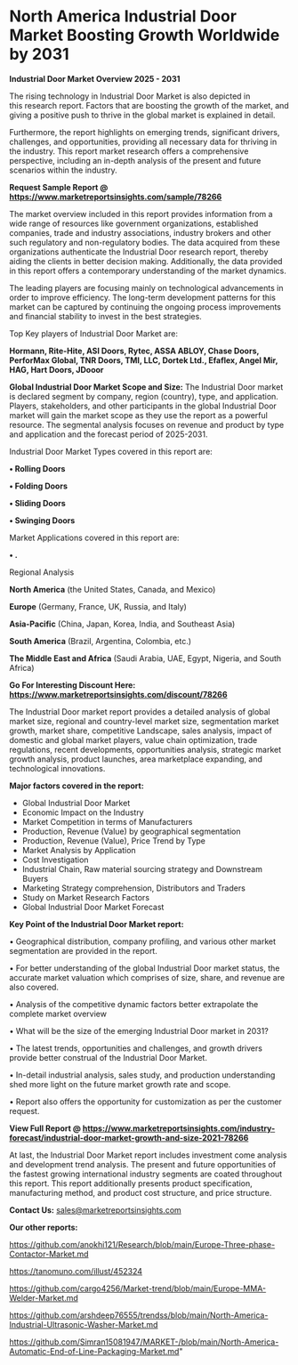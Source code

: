 # North America Industrial Door Market Boosting Growth Worldwide by 2031

<Strong> Industrial Door Market Overview 2025 - 2031</strong>

The rising technology in Industrial Door Market is also depicted in this research report. Factors that are boosting the growth of the market, and giving a positive push to thrive in the global market is explained in detail.

Furthermore, the report highlights on emerging trends, significant drivers, challenges, and opportunities, providing all necessary data for thriving in the industry. This report market research offers a comprehensive perspective, including an in-depth analysis of the present and future scenarios within the industry.

<strong>Request Sample Report @ <a href=https://www.marketreportsinsights.com/sample/78266>https://www.marketreportsinsights.com/sample/78266</a></strong>

The market overview included in this report provides information from a wide range of resources like government organizations, established companies, trade and industry associations, industry brokers and other such regulatory and non-regulatory bodies. The data acquired from these organizations authenticate the Industrial Door research report, thereby aiding the clients in better decision making. Additionally, the data provided in this report offers a contemporary understanding of the market dynamics.

The leading players are focusing mainly on technological advancements in order to improve efficiency. The long-term development patterns for this market can be captured by continuing the ongoing process improvements and financial stability to invest in the best strategies.

Top Key players of Industrial Door Market are:

<strong>Hormann, Rite-Hite, ASI Doors, Rytec, ASSA ABLOY, Chase Doors, PerforMax Global, TNR Doors, TMI, LLC, Dortek Ltd., Efaflex, Angel Mir, HAG, Hart Doors, JDooor</strong>

<strong><b>Global Industrial Door Market Scope and Size:</b></strong>
The Industrial Door market is declared segment by company, region (country), type, and application. Players, stakeholders, and other participants in the global Industrial Door market will gain the market scope as they use the report as a powerful resource. The segmental analysis focuses on revenue and product by type and application and the forecast period of 2025-2031.

Industrial Door Market Types covered in this report are:

<strong>• Rolling Doors

• Folding Doors

• Sliding Doors

• Swinging Doors</strong>

Market Applications covered in this report are:

<strong>• .</strong> 

Regional Analysis

<strong>North America</strong> (the United States, Canada, and Mexico)

<strong>Europe</strong> (Germany, France, UK, Russia, and Italy)

<strong>Asia-Pacific</strong> (China, Japan, Korea, India, and Southeast Asia)

<strong>South America</strong> (Brazil, Argentina, Colombia, etc.)

<strong>The Middle East and Africa</strong> (Saudi Arabia, UAE, Egypt, Nigeria, and South Africa)

<strong>Go For Interesting Discount Here: <a href=https://www.marketreportsinsights.com/discount/78266>https://www.marketreportsinsights.com/discount/78266</a></strong>

The Industrial Door market report provides a detailed analysis of global market size, regional and country-level market size, segmentation market growth, market share, competitive Landscape, sales analysis, impact of domestic and global market players, value chain optimization, trade regulations, recent developments, opportunities analysis, strategic market growth analysis, product launches, area marketplace expanding, and technological innovations.

<strong><b>Major factors covered in the report:</b></strong>
<ul>
  <li>Global Industrial Door Market </li>
  <li>Economic Impact on the Industry</li>
  <li>Market Competition in terms of Manufacturers</li>
  <li>Production, Revenue (Value) by geographical segmentation</li>
  <li>Production, Revenue (Value), Price Trend by Type</li>
  <li>Market Analysis by Application</li>
  <li>Cost Investigation</li>
  <li>Industrial Chain, Raw material sourcing strategy and Downstream Buyers</li>
  <li>Marketing Strategy comprehension, Distributors and Traders</li>
  <li>Study on Market Research Factors</li>
  <li>Global Industrial Door Market Forecast</li>
</ul>

<strong><b>Key Point of the Industrial Door Market report:</b></strong>

• Geographical distribution, company profiling, and various other market segmentation are provided in the report.

• For better understanding of the global Industrial Door market status, the accurate market valuation which comprises of size, share, and revenue are also covered.

• Analysis of the competitive dynamic factors better extrapolate the complete market overview

• What will be the size of the emerging Industrial Door market in 2031?

• The latest trends, opportunities and challenges, and growth drivers provide better construal of the Industrial Door Market.

• In-detail industrial analysis, sales study, and production understanding shed more light on the future market growth rate and scope.

• Report also offers the opportunity for customization as per the customer request.

<strong><b>View Full Report @ <a href=https://www.marketreportsinsights.com/industry-forecast/industrial-door-market-growth-and-size-2021-78266>https://www.marketreportsinsights.com/industry-forecast/industrial-door-market-growth-and-size-2021-78266</a></b></strong>


At last, the Industrial Door Market report includes investment come analysis and development trend analysis. The present and future opportunities of the fastest growing international industry segments are coated throughout this report. This report additionally presents product specification, manufacturing method, and product cost structure, and price structure.

<strong>Contact Us:</strong>
sales@marketreportsinsights.com

<strong>Our other reports:</strong>

<a href=https://github.com/anokhi121/Research/blob/main/Europe-Three-phase-Contactor-Market.md>https://github.com/anokhi121/Research/blob/main/Europe-Three-phase-Contactor-Market.md</a>

<a href=https://tanomuno.com/illust/452324>https://tanomuno.com/illust/452324</a>

<a href=https://github.com/cargo4256/Market-trend/blob/main/Europe-MMA-Welder-Market.md>https://github.com/cargo4256/Market-trend/blob/main/Europe-MMA-Welder-Market.md</a>

<a href=https://github.com/arshdeep76555/trendss/blob/main/North-America-Industrial-Ultrasonic-Washer-Market.md>https://github.com/arshdeep76555/trendss/blob/main/North-America-Industrial-Ultrasonic-Washer-Market.md</a>

<a href=https://github.com/Simran15081947/MARKET-/blob/main/North-America-Automatic-End-of-Line-Packaging-Market.md>https://github.com/Simran15081947/MARKET-/blob/main/North-America-Automatic-End-of-Line-Packaging-Market.md</a>"
